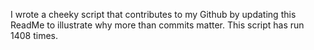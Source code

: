 I wrote a cheeky script that contributes to my Github by updating this ReadMe to illustrate why more than commits matter. This script has run 1408 times.